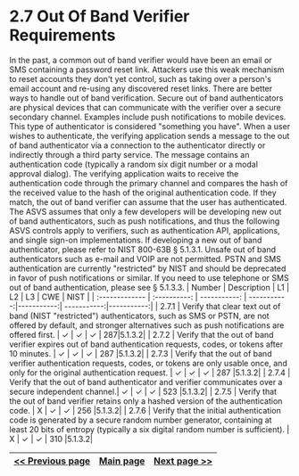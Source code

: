 # 2.7 Out Of Band Verifier Requirements

In the past, a common out of band verifier would have been an email or SMS containing a password reset link. Attackers use this weak mechanism to reset accounts they don't yet control, such as taking over a person's email account and re-using any discovered reset links. There are better ways to handle out of band verification. Secure out of band authenticators are physical devices that can communicate with the verifier over a secure secondary channel. Examples include push notifications to mobile devices. This type of authenticator is considered "something you have". When a user wishes to authenticate, the verifying application sends a message to the out of band authenticator via a connection to the authenticator directly or indirectly through a third party service. The message contains an authentication code (typically a random six digit number or a modal approval dialog). The verifying application waits to receive the authentication code through the primary channel and compares the hash of the received value to the hash of the original authentication code. If they match, the out of band verifier can assume that the user has authenticated. The ASVS assumes that only a few developers will be developing new out of band authenticators, such as push notifications, and thus the following ASVS controls apply to verifiers, such as authentication API, applications, and single sign-on implementations. If developing a new out of band authenticator, please refer to NIST 800-63B § 5.1.3.1. Unsafe out of band authenticators such as e-mail and VOIP are not permitted. PSTN and SMS authentication are currently "restricted" by NIST and should be deprecated in favor of push notifications or similar. If you need to use telephone or SMS out of band authentication, please see § 5.1.3.3.
| Number       | Description     | L1    		| L2         | L3 		   | CWE		| NIST		 |
| :------------- | :----------: | -----------: | -----------:|-----------:| -----------:|-----------:|
| 2.7.1 | Verify that clear text out of band (NIST "restricted") authenticators, such as SMS or PSTN, are not offered by default, and stronger alternatives such as push notifications are offered first. | ✓	 | ✓   | ✓   | 287|5.1.3.2|
| 2.7.2 | Verify that the out of band verifier expires out of band authentication requests, codes, or tokens after 10 minutes. | ✓ 	 | ✓   | ✓   | 287 |5.1.3.2|
| 2.7.3 | Verify that the out of band verifier authentication requests, codes, or tokens are only usable once, and only for the original authentication request. | ✓	 | ✓   | ✓   | 287 |5.1.3.2|
| 2.7.4 | Verify that the out of band authenticator and verifier communicates over a secure independent channel.| ✓ 	 | ✓   | ✓   | 523 |5.1.3.2|
| 2.7.5 | Verify that the out of band verifier retains only a hashed version of the authentication code. | X  | ✓   | ✓   | 256 |5.1.3.2|
| 2.7.6 | Verify that the initial authentication code is generated by a secure random number generator, containing at least 20 bits of entropy (typically a six digital random number is sufficient). | X	 | ✓   | ✓   | 310 |5.1.3.2|


[<< Previous page](1.%20Identify%20teams.md) | [Main page](../README.md) | [Next page >>](3.%20Nominate%20Champions.md)
| --- | --- | --- |
